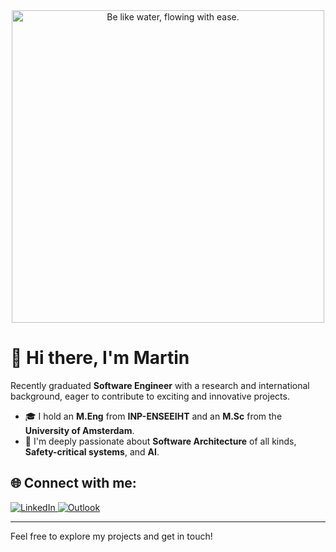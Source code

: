 <div align="center">
  <img src="background.gif" alt="Be like water, flowing with ease." width="500"/>
</div>


# 👋 Hi there, I'm Martin

Recently graduated **Software Engineer** with a research and international background, eager to contribute to exciting and innovative projects.
- 🎓 I hold an **M.Eng** from **INP-ENSEEIHT** and an **M.Sc** from the **University of Amsterdam**.  
- 🚀 I'm deeply passionate about **Software Architecture** of all kinds, **Safety-critical systems**, and **AI**.

## 🌐 Connect with me:

<a href="https://www.linkedin.com/in/mguidez" target="_blank">
  <img src="https://img.shields.io/badge/LinkedIn-blue?style=for-the-badge&logo=linkedin" alt="LinkedIn">
</a>
<a href="mailto:m.gdz@outlook.fr">
  <img src="https://img.shields.io/badge/Outlook-blue?style=for-the-badge&logo=microsoft-outlook" alt="Outlook">
</a>

---

Feel free to explore my projects and get in touch!
